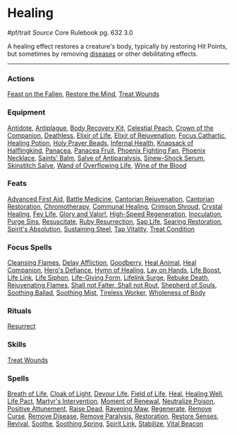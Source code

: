 # Healing
#pf/trait 
*Source* Core Rulebook pg. 632 3.0

A healing effect restores a creature's body, typically by restoring Hit Points, but sometimes by removing [diseases](../Rules/Afflictions.md) or other debilitating effects.

---

### Actions
[Feast on the Fallen](Feast%20on%20the%20Fallen), [Restore the Mind](Restore%20the%20Mind), [Treat Wounds](../Actions/Treat%20Wounds.md)

### Equipment
[Antidote](Antidote), [Antiplague](Antiplague), [Body Recovery Kit](Body%20Recovery%20Kit), [Celestial Peach](Celestial%20Peach), [Crown of the Companion](Crown%20of%20the%20Companion), [Deathless](Deathless), [Elixir of Life](Elixir%20of%20Life), [Elixir of Rejuvenation](Elixir%20of%20Rejuvenation), [Focus Cathartic](Focus%20Cathartic), [Healing Potion](Healing%20Potion), [Holy Prayer Beads](Holy%20Prayer%20Beads), [Infernal Health](Infernal%20Health), [Knapsack of Halflingkind](Knapsack%20of%20Halflingkind), [Panacea](Panacea), [Panacea Fruit](Panacea%20Fruit), [Phoenix Fighting Fan](Phoenix%20Fighting%20Fan), [Phoenix Necklace](Phoenix%20Necklace), [Saints' Balm](Saints'%20Balm), [Salve of Antiparalysis](Salve%20of%20Antiparalysis), [Sinew-Shock Serum](Sinew-Shock%20Serum), [Skinstitch Salve](Skinstitch%20Salve), [Wand of Overflowing Life](Wand%20of%20Overflowing%20Life), [Wine of the Blood](Wine%20of%20the%20Blood)

### Feats
[Advanced First Aid](Advanced%20First%20Aid), [Battle Medicine](Battle%20Medicine), [Cantorian Rejuvenation](Cantorian%20Rejuvenation), [Cantorian Restoration](Cantorian%20Restoration), [Chromotherapy](Chromotherapy), [Communal Healing](Communal%20Healing), [Crimson Shroud](Crimson%20Shroud), [Crystal Healing](Crystal%20Healing), [Fey Life](Fey%20Life), [Glory and Valor!](Glory%20and%20Valor!), [High-Speed Regeneration](High-Speed%20Regeneration), [Inoculation](Inoculation), [Purge Sins](Purge%20Sins), [Resuscitate](Resuscitate), [Ruby Resurrection](Ruby%20Resurrection), [Sap Life](Sap%20Life), [Searing Restoration](Searing%20Restoration), [Spirit's Absolution](Spirit's%20Absolution), [Sustaining Steel](Sustaining%20Steel), [Tap Vitality](Tap%20Vitality), [Treat Condition](Treat%20Condition)

### Focus Spells
[Cleansing Flames](../Magic/Focus%20Spells/Level%205/Cleansing%20Flames.md), [Delay Affliction](../Magic/Focus%20Spells/Level%203/Delay%20Affliction.md), [Goodberry](../Magic/Focus%20Spells/Level%201/Goodberry.md), [Heal Animal](../Magic/Focus%20Spells/Level%201/Heal%20Animal.md), [Heal Companion](../Magic/Focus%20Spells/Level%201/Heal%20Companion.md), [Hero's Defiance](../Magic/Focus%20Spells/Level%2010/Hero's%20Defiance.md), [Hymn of Healing](../Magic/Focus%20Spells/Level%201/Hymn%20of%20Healing.md), [Lay on Hands](../Magic/Focus%20Spells/Level%201/Lay%20on%20Hands.md), [Life Boost](../Magic/Focus%20Spells/Level%201/Life%20Boost.md), [Life Link](../Magic/Focus%20Spells/Level%201/Life%20Link.md), [Life Siphon](../Magic/Focus%20Spells/Level%204/Life%20Siphon.md), [Life-Giving Form](../Magic/Focus%20Spells/Level%206/Life-Giving%20Form.md), [Lifelink Surge](../Magic/Focus%20Spells/Level%202/Lifelink%20Surge.md), [Rebuke Death](../Magic/Focus%20Spells/Level%204/Rebuke%20Death.md), [Rejuvenating Flames](../Magic/Focus%20Spells/Level%201/Rejuvenating%20Flames.md), [Shall not Falter, Shall not Rout](../Magic/Focus%20Spells/Level%205/Shall%20not%20Falter,%20Shall%20not%20Rout.md), [Shepherd of Souls](../Magic/Focus%20Spells/Level%205/Shepherd%20of%20Souls.md), [Soothing Ballad](../Magic/Focus%20Spells/Level%207/Soothing%20Ballad.md), [Soothing Mist](../Magic/Focus%20Spells/Level%202/Soothing%20Mist.md), [Tireless Worker](../Magic/Focus%20Spells/Level%204/Tireless%20Worker.md), [Wholeness of Body](../Magic/Focus%20Spells/Level%202/Wholeness%20of%20Body.md)

### Rituals
[Resurrect](../Magic/Rituals/Level%205/Resurrect.md)

### Skills
[Treat Wounds](../Actions/Treat%20Wounds.md)

### Spells
[Breath of Life](../Magic/Spells/Level%205/Breath%20of%20Life.md), [Cloak of Light](../Magic/Spells/Level%204/Cloak%20of%20Light.md), [Devour Life](../Magic/Spells/Level%208/Devour%20Life.md), [Field of Life](../Magic/Spells/Level%206/Field%20of%20Life.md), [Heal](../Magic/Spells/Level%201/Heal.md), [Healing Well](../Magic/Spells/Level%205/Healing%20Well.md), [Life Pact](../Magic/Spells/Level%203/Life%20Pact.md), [Martyr's Intervention](../Magic/Spells/Level%203/Martyr's%20Intervention.md), [Moment of Renewal](../Magic/Spells/Level%208/Moment%20of%20Renewal.md), [Neutralize Poison](../Magic/Spells/Level%203/Neutralize%20Poison.md), [Positive Attunement](../Magic/Spells/Level%203/Positive%20Attunement.md), [Raise Dead](../Magic/Spells/Level%206/Raise%20Dead.md), [Ravening Maw](../Magic/Spells/Level%205/Ravening%20Maw.md), [Regenerate](../Magic/Spells/Level%207/Regenerate.md), [Remove Curse](../Magic/Spells/Level%204/Remove%20Curse.md), [Remove Disease](../Magic/Spells/Level%203/Remove%20Disease.md), [Remove Paralysis](../Magic/Spells/Level%202/Remove%20Paralysis.md), [Restoration](../Magic/Spells/Level%202/Restoration.md), [Restore Senses](../Magic/Spells/Level%202/Restore%20Senses.md), [Revival](../Magic/Spells/Level%2010/Revival.md), [Soothe](../Magic/Spells/Level%201/Soothe.md), [Soothing Spring](../Magic/Spells/Level%204/Soothing%20Spring.md), [Spirit Link](../Magic/Spells/Level%201/Spirit%20Link.md), [Stabilize](../Magic/Spells/Cantrips/Stabilize.md), [Vital Beacon](../Magic/Spells/Level%204/Vital%20Beacon.md)